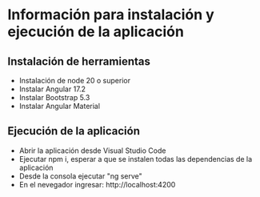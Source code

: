 # Información para instalación y ejecución de la aplicación

## Instalación de herramientas
* Instalación de node 20 o superior
* Instalar Angular 17.2
* Instalar Bootstrap 5.3
* Instalar Angular Material


## Ejecución de la aplicación
* Abrir la aplicación desde Visual Studio Code
* Ejecutar npm i, esperar a que se instalen todas las dependencias de la aplicación
* Desde la consola ejecutar "ng serve"
* En el nevegador ingresar: http://localhost:4200
